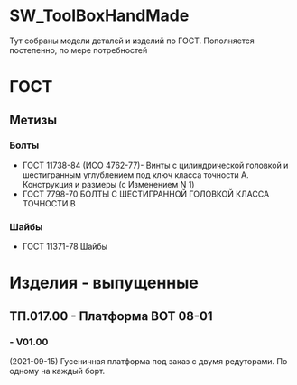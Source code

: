 # SW_ToolBoxHandMade
Тут собраны модели деталей и изделий по ГОСТ. 
Пополняется постепенно, по мере потребностей

# ГОСТ
## Метизы
### 	Болты
- ГОСТ 11738-84 (ИСО 4762-77)- Винты с цилиндрической головкой и шестигранным углублением под ключ класса точности A. Конструкция и размеры (с Изменением N 1)
- ГОСТ 7798-70 БОЛТЫ С ШЕСТИГРАННОЙ ГОЛОВКОЙ КЛАССА ТОЧНОСТИ В
###	Шайбы
- ГОСТ 11371-78 Шайбы

# Изделия - выпущенные
## ТП.017.00 - Платформа BOT 08-01
###  - V01.00
(2021-09-15) Гусеничная платформа под заказ с двумя редуторами. По одному на каждый борт.
